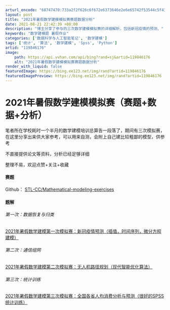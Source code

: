 ```yaml
---
arturl_encode: "68747470:733a2f2f626c6f672e6373646e2e6e65742f53544c5f43432f:61727469636c652f64657461696c732f313139383436313736"
layout: post
title: "2021年暑假数学建模模拟赛赛题数据分析"
date: 2021-08-21 22:42:39 +08:00
description: "博主分享了参与的三次数学建模模拟赛的详细解析，包括新冠疫情的预测、"
keywords: "数学建模题 暑假作业"
categories: ['数据科学与人工智能笔记', '数学建模']
tags: ['统计', '算法', '数学建模', 'Spss', 'Python']
artid: "119846176"
image:
    path: https://api.vvhan.com/api/bing?rand=sj&artid=119846176
    alt: "2021年暑假数学建模模拟赛赛题数据分析"
render_with_liquid: false
featuredImage: https://bing.ee123.net/img/rand?artid=119846176
featuredImagePreview: https://bing.ee123.net/img/rand?artid=119846176
---
```


# 2021年暑假数学建模模拟赛（赛题+数据+分析）

笔者所在学校耗时一个半月的数学建模培训总算告一段落了，期间有三次模拟赛，在这里分享出来供大家参考，可以用来自测，会附上自己建比较粗鄙的模型，供参考
  
不直接提供论文等资料，分析已经足够详细

整理不易，欢迎点赞+关注+收藏

#### 赛题

Github：
[STL-CC/Mathematical-modeling-exercises](https://github.com/STL-CC/Mathematical-modeling-exercises)

#### 题解

###### 第一次：数据恢复与归类

[2021年暑假数学建模第一次模拟赛：新冠疫情预测（插值，时间序列，微分方程建模）](https://blog.csdn.net/STL_CC/article/details/119274071)

###### 第二次：通信组网

[2021年暑假数学建模第二次模拟赛：无人机路径规划（现代智能优化算法）](https://blog.csdn.net/STL_CC/article/details/119844477)

###### 第三次：统计训练

[2021年暑假数学建模第三次模拟赛：全国各省人均消费分析与预测（很好的SPSS统计训练）](https://blog.csdn.net/STL_CC/article/details/119845258)